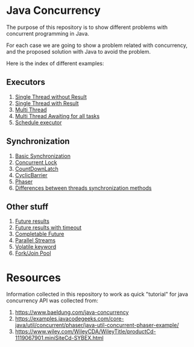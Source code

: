 # Java Concurrency
The purpose of this repository is to show different problems with concurrent programming in Java.

For each case we are going to show a problem related with concurrency, and the proposed solution with Java to avoid the problem.

Here is the index of different examples:

## Executors

1. [Single Thread without Result](https://github.com/jjmena/java-concurrency/tree/master/src/com/example/concurrency/executor_single_thread_without_result)
2. [Single Thread with Result](https://github.com/jjmena/java-concurrency/tree/master/src/com/example/concurrency/executor_single_thread_with_result)
3. [Multi Thread](https://github.com/jjmena/java-concurrency/tree/master/src/com/example/concurrency/executor_multi_thread)
4. [Multi Thread Awaiting for all tasks](https://github.com/jjmena/java-concurrency/tree/master/src/com/example/concurrency/executor_awaiting_for_all_tasks)
5. [Schedule executor](https://github.com/jjmena/java-concurrency/tree/master/src/com/example/concurrency/schedule_executor_single_thread)

## Synchronization

1. [Basic Synchronization](https://github.com/jjmena/java-concurrency/tree/master/src/com/example/concurrency/basic_synchronization)
2. [Concurrent Lock](https://github.com/jjmena/java-concurrency/tree/master/src/com/example/concurrency/concurrent_lock_usage)
3. [CountDownLatch](https://github.com/jjmena/java-concurrency/tree/master/src/com/example/concurrency/countdownlatch_usage)
4. [CyclicBarrier](https://github.com/jjmena/java-concurrency/tree/master/src/com/example/concurrency/cyclicbarrier_usage)
5. [Phaser](https://github.com/jjmena/java-concurrency/tree/master/src/com/example/concurrency/phaser_usage)
6. [Differences between threads synchronization methods](https://github.com/jjmena/java-concurrency/tree/master/src/com/example/concurrency/differences_between_synchronization_methods)

## Other stuff

1. [Future results](https://github.com/jjmena/java-concurrency/tree/master/src/com/example/concurrency/future_check_results)
2. [Future results with timeout](https://github.com/jjmena/java-concurrency/tree/master/src/com/example/concurrency/future_check_results_with_timeout)
3. [Completable Future](https://github.com/jjmena/java-concurrency/tree/master/src/com/example/concurrency/completable_future_usage)
4. [Parallel Streams](https://github.com/jjmena/java-concurrency/tree/master/src/com/example/concurrency/parallel_streams)
5. [Volatile keyword](https://github.com/jjmena/java-concurrency/tree/master/src/com/example/concurrency/volatile_usage)
6. [Fork/Join Pool]()

# Resources

Information collected in this repository to work as quick "tutorial" for java concurrency API was collected from:

1. https://www.baeldung.com/java-concurrency
2. https://examples.javacodegeeks.com/core-java/util/concurrent/phaser/java-util-concurrent-phaser-example/
3. https://www.wiley.com/WileyCDA/WileyTitle/productCd-1119067901,miniSiteCd-SYBEX.html